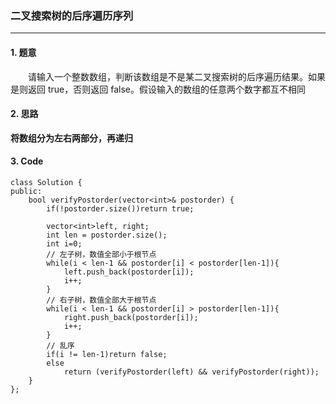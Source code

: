 ### 二叉搜索树的后序遍历序列

---

#### 1. 题意

&emsp;&emsp;请输入一个整数数组，判断该数组是不是某二叉搜索树的后序遍历结果。如果是则返回 true，否则返回 false。假设输入的数组的任意两个数字都互不相同

#### 2. 思路

**将数组分为左右两部分，再递归**

#### 3. Code

```
class Solution {
public:
    bool verifyPostorder(vector<int>& postorder) {
        if(!postorder.size())return true;

        vector<int>left, right;
        int len = postorder.size();
        int i=0;
        // 左子树，数值全部小于根节点
        while(i < len-1 && postorder[i] < postorder[len-1]){
            left.push_back(postorder[i]);
            i++;
        }
        // 右子树，数值全部大于根节点
        while(i < len-1 && postorder[i] > postorder[len-1]){
            right.push_back(postorder[i]);
            i++;
        }
        // 乱序
        if(i != len-1)return false;
        else
            return (verifyPostorder(left) && verifyPostorder(right));
    }
};
```